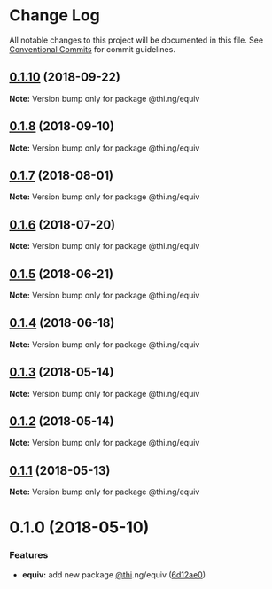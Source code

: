 # Change Log

All notable changes to this project will be documented in this file.
See [Conventional Commits](https://conventionalcommits.org) for commit guidelines.

<a name="0.1.10"></a>
## [0.1.10](https://github.com/thi-ng/umbrella/compare/@thi.ng/equiv@0.1.9...@thi.ng/equiv@0.1.10) (2018-09-22)

**Note:** Version bump only for package @thi.ng/equiv





<a name="0.1.8"></a>
## [0.1.8](https://github.com/thi-ng/umbrella/compare/@thi.ng/equiv@0.1.7...@thi.ng/equiv@0.1.8) (2018-09-10)

**Note:** Version bump only for package @thi.ng/equiv





<a name="0.1.7"></a>
## [0.1.7](https://github.com/thi-ng/umbrella/compare/@thi.ng/equiv@0.1.6...@thi.ng/equiv@0.1.7) (2018-08-01)




**Note:** Version bump only for package @thi.ng/equiv

<a name="0.1.6"></a>
## [0.1.6](https://github.com/thi-ng/umbrella/compare/@thi.ng/equiv@0.1.5...@thi.ng/equiv@0.1.6) (2018-07-20)




**Note:** Version bump only for package @thi.ng/equiv

<a name="0.1.5"></a>
## [0.1.5](https://github.com/thi-ng/umbrella/compare/@thi.ng/equiv@0.1.4...@thi.ng/equiv@0.1.5) (2018-06-21)




**Note:** Version bump only for package @thi.ng/equiv

<a name="0.1.4"></a>
## [0.1.4](https://github.com/thi-ng/umbrella/compare/@thi.ng/equiv@0.1.3...@thi.ng/equiv@0.1.4) (2018-06-18)




**Note:** Version bump only for package @thi.ng/equiv

<a name="0.1.3"></a>
## [0.1.3](https://github.com/thi-ng/umbrella/compare/@thi.ng/equiv@0.1.2...@thi.ng/equiv@0.1.3) (2018-05-14)




**Note:** Version bump only for package @thi.ng/equiv

<a name="0.1.2"></a>
## [0.1.2](https://github.com/thi-ng/umbrella/compare/@thi.ng/equiv@0.1.1...@thi.ng/equiv@0.1.2) (2018-05-14)




**Note:** Version bump only for package @thi.ng/equiv

<a name="0.1.1"></a>
## [0.1.1](https://github.com/thi-ng/umbrella/compare/@thi.ng/equiv@0.1.0...@thi.ng/equiv@0.1.1) (2018-05-13)




**Note:** Version bump only for package @thi.ng/equiv

<a name="0.1.0"></a>
# 0.1.0 (2018-05-10)


### Features

* **equiv:** add new package [@thi](https://github.com/thi).ng/equiv ([6d12ae0](https://github.com/thi-ng/umbrella/commit/6d12ae0))
